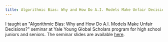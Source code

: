 ```yaml
---
title: Algorithmic Bias: Why and How Do A.I. Models Make Unfair Decisions?
---
```


I taught an "Algorithmic Bias: Why and How Do A.I. Models Make Unfair Decisions?" seminar at Yale Young Global Scholars program for high school juniors and seniors. The seminar slides are available [here](https://drive.google.com/file/d/1I98qGw44rX-pPVSdlS9FnXQ3wnkZqKnZ/view?usp=sharing).
